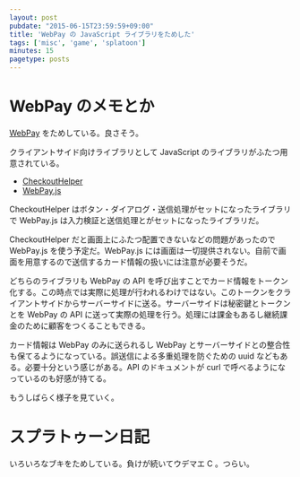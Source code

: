 ```yaml
---
layout: post
pubdate: "2015-06-15T23:59:59+09:00"
title: 'WebPay の JavaScript ライブラリをためした'
tags: ['misc', 'game', 'splatoon']
minutes: 15
pagetype: posts
---
```

# WebPay のメモとか
[WebPay](https://webpay.jp/) をためしている。良さそう。

クライアントサイド向けライブラリとして JavaScript のライブラリがふたつ用意されている。

- [CheckoutHelper](https://webpay.jp/docs/checkout)
- [WebPay.js](https://webpay.jp/docs/payments_with_token#webpay-js)

CheckoutHelper はボタン・ダイアログ・送信処理がセットになったライブラリで WebPay.js は入力検証と送信処理とがセットになったライブラリだ。

CheckoutHelper だと画面上にふたつ配置できないなどの問題があったので WebPay.js を使う予定だ。WebPay.js には画面は一切提供されない。自前で画面を用意するので送信するカード情報の扱いには注意が必要そうだ。

どちらのライブラリも WebPay の API を呼び出すことでカード情報をトークン化する。この時点では実際に処理が行われるわけではない。このトークンをクライアントサイドからサーバーサイドに送る。サーバーサイドは秘密鍵とトークンとを WebPay の API に送って実際の処理を行う。処理には課金もあるし継続課金のために顧客をつくることもできる。

カード情報は WebPay のみに送られるし WebPay とサーバーサイドとの整合性も保てるようになっている。誤送信による多重処理を防ぐための uuid などもある。必要十分という感じがある。API のドキュメントが curl で呼べるようになっているのも好感が持てる。

もうしばらく様子を見ていく。

# スプラトゥーン日記

いろいろなブキをためしている。負けが続いてウデマエ C 。つらい。
